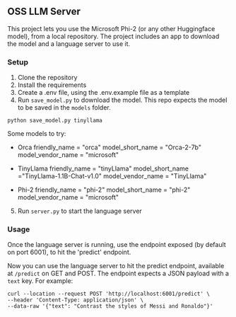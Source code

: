 ## OSS LLM Server
This project lets you use the Microsoft Phi-2 (or any other Huggingface model), from a local repository. The project includes an app to download the model and a language server to use it.

### Setup
1. Clone the repository
2. Install the requirements
3. Create a .env file, using the .env.example file as a template
4. Run `save_model.py` to download the model. This repo expects the model to be saved in the `models` folder.

```
python save_model.py tinyllama
```


Some models to try:
- Orca
friendly_name = "orca"
model_short_name = "Orca-2-7b"
model_vendor_name = "microsoft"

- TinyLlama
friendly_name = "tinyLlama"
model_short_name ="TinyLlama-1.1B-Chat-v1.0"
model_vendor_name = "TinyLlama"

- Phi-2
friendly_name = "phi-2"
model_short_name = "phi-2"
model_vendor_name = "microsoft"


5. Run `server.py` to start the language server


### Usage
Once the language server is running, use the endpoint exposed (by default on port 6001), to hit the 'predict' endpoint.

Now you can use the language server to hit the predict endpoint, available at `/predict` on GET and POST. The endpoint expects a JSON payload with a `text` key. For example:

```
curl --location --request POST 'http://localhost:6001/predict' \
--header 'Content-Type: application/json' \
--data-raw '{"text": "Contrast the styles of Messi and Ronaldo"}'
```